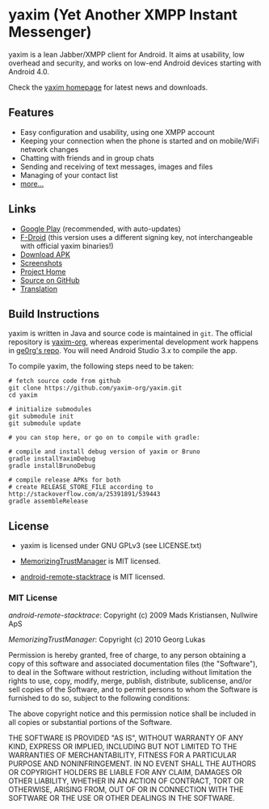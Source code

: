 yaxim (Yet Another XMPP Instant Messenger)
==========================================

yaxim is a lean Jabber/XMPP client for Android. It aims at usability, low overhead and security, and works on low-end Android devices starting with Android 4.0.

Check the [yaxim homepage](https://yaxim.org/) for latest news and downloads.

## Features

 * Easy configuration and usability, using one XMPP account
 * Keeping your connection when the phone is started and on mobile/WiFi network changes
 * Chatting with friends and in group chats
 * Sending and receiving of text messages, images and files
 * Managing of your contact list
 * [more...](https://yaxim.org/features/)


## Links

 * [Google Play](https://play.google.com/store/apps/details?id=org.yaxim.androidclient) (recommended, with auto-updates)
 * [F-Droid](https://f-droid.org/repository/browse/?fdid=org.yaxim.androidclient) (this version uses a different signing key, not interchangeable with official yaxim binaries!)
 * [Download APK](http://yax.im/apk)
 * [Screenshots](https://yaxim.org/screenshots/)
 * [Project Home](https://yaxim.org/)
 * [Source on GitHub](https://github.com/yaxim-org/yaxim)
 * [Translation](https://translations.launchpad.net/yaxim/master/+pots/yaxim/)


## Build Instructions

yaxim is written in Java and source code is maintained in `git`. The official
repository is [yaxim-org](https://github.com/yaxim-org/yaxim), whereas
experimental development work happens in
[ge0rg's repo](https://github.com/ge0rg/yaxim). You will need Android Studio 3.x
to compile the app.

To compile yaxim, the following steps need to be taken:

	# fetch source code from github
	git clone https://github.com/yaxim-org/yaxim.git
	cd yaxim
	
	# initialize submodules
	git submodule init
	git submodule update
	
	# you can stop here, or go on to compile with gradle:

	# compile and install debug version of yaxim or Bruno
	gradle installYaximDebug
	gradle installBrunoDebug
	
	# compile release APKs for both
	# create RELEASE_STORE_FILE according to http://stackoverflow.com/a/25391891/539443
	gradle assembleRelease


## License

 * yaxim is licensed under GNU GPLv3 (see LICENSE.txt)

 * [MemorizingTrustManager](https://github.com/ge0rg/memorizingtrustmanager) is MIT licensed.

 * [android-remote-stacktrace](http://code.google.com/p/android-remote-stacktrace/) is MIT licensed.


### MIT License

*android-remote-stacktrace*: Copyright (c) 2009 Mads Kristiansen, Nullwire ApS

*MemorizingTrustManager*: Copyright (c) 2010 Georg Lukas

Permission is hereby granted, free of charge, to any person obtaining a copy
of this software and associated documentation files (the "Software"), to deal
in the Software without restriction, including without limitation the rights
to use, copy, modify, merge, publish, distribute, sublicense, and/or sell
copies of the Software, and to permit persons to whom the Software is
furnished to do so, subject to the following conditions:

The above copyright notice and this permission notice shall be included in all
copies or substantial portions of the Software.

THE SOFTWARE IS PROVIDED "AS IS", WITHOUT WARRANTY OF ANY KIND, EXPRESS OR
IMPLIED, INCLUDING BUT NOT LIMITED TO THE WARRANTIES OF MERCHANTABILITY,
FITNESS FOR A PARTICULAR PURPOSE AND NONINFRINGEMENT. IN NO EVENT SHALL THE
AUTHORS OR COPYRIGHT HOLDERS BE LIABLE FOR ANY CLAIM, DAMAGES OR OTHER
LIABILITY, WHETHER IN AN ACTION OF CONTRACT, TORT OR OTHERWISE, ARISING FROM,
OUT OF OR IN CONNECTION WITH THE SOFTWARE OR THE USE OR OTHER DEALINGS IN THE
SOFTWARE.
